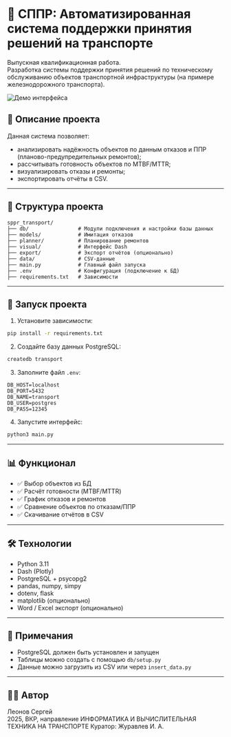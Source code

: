 # 🚆 СППР: Автоматизированная система поддержки принятия решений на транспорте

Выпускная квалификационная работа.  
Разработка системы поддержки принятия решений по техническому обслуживанию объектов транспортной инфраструктуры (на примере железнодорожного транспорта).

![Демо интерфейса](https://raw.githubusercontent.com/yourusername/sppr_transport/main/demo_interface.png)

## 📌 Описание проекта

Данная система позволяет:
- анализировать надёжность объектов по данным отказов и ППР (планово-предупредительных ремонтов);
- рассчитывать готовность объектов по MTBF/MTTR;
- визуализировать отказы и ремонты;
- экспортировать отчёты в CSV.

---

## 📂 Структура проекта

```
sppr_transport/
├── db/                # Модули подключения и настройки базы данных
├── models/            # Имитация отказов
├── planner/           # Планирование ремонтов
├── visual/            # Интерфейс Dash
├── export/            # Экспорт отчётов (опционально)
├── data/              # CSV-данные
├── main.py            # Главный файл запуска
├── .env               # Конфигурация (подключение к БД)
├── requirements.txt   # Зависимости
```

---

## 🚀 Запуск проекта

1. Установите зависимости:
```bash
pip install -r requirements.txt
```

2. Создайте базу данных PostgreSQL:
```bash
createdb transport
```

3. Заполните файл `.env`:
```
DB_HOST=localhost
DB_PORT=5432
DB_NAME=transport
DB_USER=postgres
DB_PASS=12345
```

4. Запустите интерфейс:
```bash
python3 main.py
```

---

## 📊 Функционал

- ✅ Выбор объектов из БД
- ✅ Расчёт готовности (MTBF/MTTR)
- ✅ График отказов и ремонтов
- ✅ Сравнение объектов по отказам/ППР
- ✅ Скачивание отчётов в CSV

---

## 🛠 Технологии

- Python 3.11  
- Dash (Plotly)  
- PostgreSQL + psycopg2  
- pandas, numpy, simpy  
- dotenv, flask  
- matplotlib (опционально)  
- Word / Excel экспорт (опционально)

---

## 📎 Примечания

- PostgreSQL должен быть установлен и запущен
- Таблицы можно создать с помощью `db/setup.py`
- Данные можно загрузить из CSV или через `insert_data.py`

---

## 🧑‍💻 Автор

Леонов Сергей  
2025, ВКР, направление ИНФОРМАТИКА И ВЫЧИСЛИТЕЛЬНАЯ ТЕХНИКА НА ТРАНСПОРТЕ 
Куратор: Журавлев И. А.
